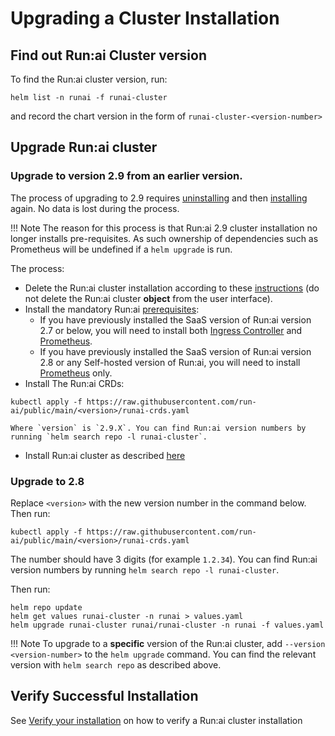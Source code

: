 
# Upgrading a Cluster Installation

## Find out Run:ai Cluster version 

To find the Run:ai cluster version, run:

```
helm list -n runai -f runai-cluster
```

and record the chart version in the form of `runai-cluster-<version-number>`

## Upgrade Run:ai cluster 


### Upgrade to version 2.9 from an earlier version.

The process of upgrading to 2.9 requires [uninstalling](./cluster-delete.md) and then [installing](./cluster-install.md) again. No data is lost during the process. 

!!! Note
    The reason for this process is that Run:ai 2.9 cluster installation no longer installs pre-requisites. As such ownership of dependencies such as Prometheus will be undefined if a `helm upgrade` is run.

The process:

* Delete the Run:ai cluster installation according to these [instructions](cluster-delete.md) (do not delete the Run:ai cluster __object__ from the user interface).
* Install the mandatory Run:ai [prerequisites](cluster-prerequisites.md):
    * If you have previously installed the SaaS version of Run:ai version 2.7 or below, you will need to install both [Ingress Controller](cluster-prerequisites.md#ingress-controller) and [Prometheus](cluster-prerequisites.md#prometheus).
    * If you have previously installed the SaaS version of Run:ai version 2.8 or any Self-hosted version of Run:ai, you will need to install [Prometheus](cluster-prerequisites.md#prometheus) only.
* Install The Run:ai CRDs:
```
kubectl apply -f https://raw.githubusercontent.com/run-ai/public/main/<version>/runai-crds.yaml
```
    Where `version` is `2.9.X`. You can find Run:ai version numbers by running `helm search repo -l runai-cluster`.


* Install Run:ai cluster as described [here](cluster-install.md)

### Upgrade to 2.8

Replace `<version>` with the new version number in the command below. Then run: 

```
kubectl apply -f https://raw.githubusercontent.com/run-ai/public/main/<version>/runai-crds.yaml
```
The number should have 3 digits (for example `1.2.34`). You can find Run:ai version numbers by running `helm search repo -l runai-cluster`.

Then run:

```
helm repo update
helm get values runai-cluster -n runai > values.yaml
helm upgrade runai-cluster runai/runai-cluster -n runai -f values.yaml
```

!!! Note
    To upgrade to a __specific__ version of the Run:ai cluster, add `--version <version-number>` to the `helm upgrade` command. You can find the relevant version with `helm search repo` as described above. 

## Verify Successful Installation

See [Verify your installation](cluster-install.md#verify-your-installation) on how to verify a Run:ai cluster installation



